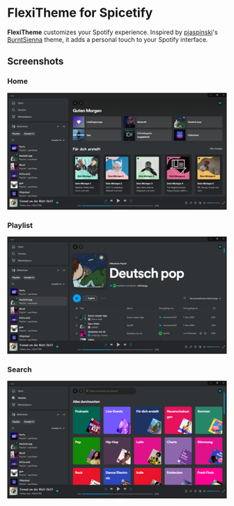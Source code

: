 # FlexiTheme for Spicetify

**FlexiTheme** customizes your Spotify experience. Inspired by [pjaspinski](https://github.com/pjaspinski)'s [BurntSienna](https://github.com/pjaspinski/spicetify-themes/tree/master/BurntSienna) theme, it adds a personal touch to your Spotify interface.


## Screenshots

### Home
![Home](./assets/home.png)

### Playlist
![Playlist](./assets/playlist.png)

### Search
![Search](./assets/search.png)